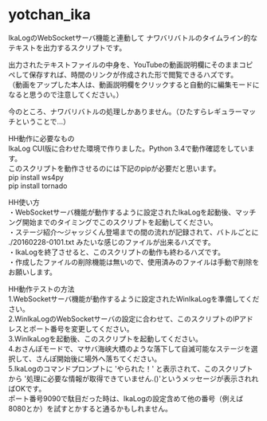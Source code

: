# yotchan_ika
IkaLogのWebSocketサーバ機能と連動して ナワバリバトルのタイムライン的なテキストを出力するスクリプトです。  
  
出力されたテキストファイルの中身を、YouTubeの動画説明欄にそのままコピペして保存すれば、時間のリンクが作成された形で閲覧できるハズです。  
（動画をアップした本人は、動画説明欄をクリックすると自動的に編集モードになると思うので注意してください。）  
  
今のところ、ナワバリバトルの処理しかありません。（ひたすらレギュラーマッチということで…）  
  
HH動作に必要なもの   
IkaLog CUI版に合わせた環境で作りました。Python 3.4で動作確認をしています。  
このスクリプトを動作させるのには下記のpipが必要だと思います。  
pip install ws4py  
pip install tornado  
  
HH使い方  
・WebSocketサーバ機能が動作するように設定されたIkaLogを起動後、マッチング開始までのタイミングでこのスクリプトを起動してください。  
・ステージ紹介～ジャッジくん登場までの間の流れが記録されて、バトルごとに ./20160228-0101.txt みたいな感じのファイルが出来るハズです。  
・IkaLogを終了させると、このスクリプトの動作も終わるハズです。  
・作成したファイルの削除機能は無いので、使用済みのファイルは手動で削除をお願いします。  
  
HH動作テストの方法  
1.WebSocketサーバ機能が動作するように設定されたWinIkaLogを準備してください。  
2.WinIkaLogのWebSocketサーバの設定に合わせて、このスクリプトのIPアドレスとポート番号を変更してください。  
3.WinIkaLogを起動後、このスクリプトを起動してください。  
4.おさんぽモードで、マサバ海峡大橋のような落下して自滅可能なステージを選択して、さんぽ開始後に場外へ落ちてください。  
5.IkaLogのコマンドプロンプトに 'やられた！' と表示されて、このスクリプトから '処理に必要な情報が取得できていません.()'というメッセージが表示されればOKです。  
ポート番号9090で駄目だった時は、IkaLogの設定含めて他の番号（例えば 8080とか）を試すとかすると通るかもしれません。  
